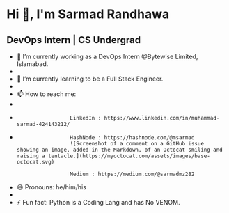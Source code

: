  #                                                                                                   Hi 👋, I'm Sarmad Randhawa
                          
##                                                                                                   DevOps Intern | CS Undergrad


- 🔭 I’m currently working as a DevOps Intern @Bytewise Limited, Islamabad.
- 
- 🌱 I’m currently learning to be a Full Stack Engineer.                                    
- 
- 📫 How to reach me: 
-                      
-                      LinkedIn : https://www.linkedin.com/in/muhammad-sarmad-424143212/
- 
                       HashNode : https://hashnode.com/@msarmad  
                       ![Screenshot of a comment on a GitHub issue showing an image, added in the Markdown, of an Octocat smiling and raising a tentacle.](https://myoctocat.com/assets/images/base-octocat.svg)
                       
                       Medium : https://medium.com/@sarmadmz282
                       
- 😄 Pronouns: he/him/his
- 
- ⚡ Fun fact: Python is a Coding Lang and has No VENOM.

